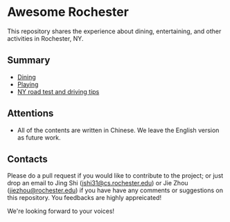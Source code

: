 # Awesome Rochester
This repository shares the experience about dining, entertaining, and other activities in Rochester, NY.

## Summary

- [Dining](https://github.com/jshi31/awesome-rochester/tree/master/dining)
- [Playing](https://github.com/jshi31/awesome-rochester/tree/master/playing)
- [NY road test and driving tips](https://github.com/jshi31/awesome-rochester/tree/master/driving)

## Attentions
- All of the contents are written in Chinese. We leave the English version as future work.

## Contacts
Please do a pull request if you would like to contribute to the project; 
or just drop an email to Jing Shi (jshi31@cs.rochester.edu) or
Jie Zhou (jiezhou@rochester.edu) if you have have any comments or
suggestions on this repository. 
You feedbacks are highly appreicated!

We're looking forward to your voices!
